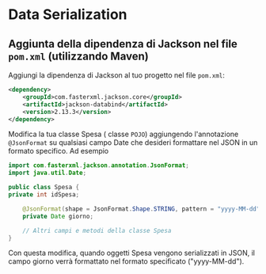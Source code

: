 # Data Serialization

## Aggiunta della dipendenza di Jackson nel file `pom.xml` (utilizzando Maven)

Aggiungi la dipendenza di Jackson al tuo progetto nel file `pom.xml`:

```xml
<dependency>
    <groupId>com.fasterxml.jackson.core</groupId>
    <artifactId>jackson-databind</artifactId>
    <version>2.13.3</version>
</dependency>
```

Modifica la tua classe Spesa ( classe `POJO`) aggiungendo l'annotazione `@JsonFormat` su qualsiasi campo Date che desideri formattare nel JSON in un formato specifico. Ad esempio
```java
import com.fasterxml.jackson.annotation.JsonFormat;
import java.util.Date;

public class Spesa {
private int idSpesa;

    @JsonFormat(shape = JsonFormat.Shape.STRING, pattern = "yyyy-MM-dd")
    private Date giorno;

    // Altri campi e metodi della classe Spesa
}
```
Con questa modifica, quando oggetti Spesa vengono serializzati in JSON, il campo giorno verrà formattato nel formato specificato ("yyyy-MM-dd").
